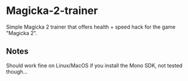 # Magicka-2-trainer
Simple Magicka 2 trainer that offers health + speed hack for the game "Magicka 2".

## Notes
Should work fine on Linux/MacOS if you install the Mono SDK, not tested though...
